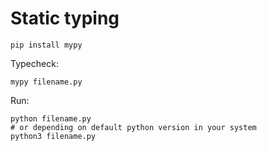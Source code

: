 # Static typing

```console
pip install mypy
```

Typecheck:
```console
mypy filename.py
```

Run:
```console
python filename.py
# or depending on default python version in your system
python3 filename.py
```
